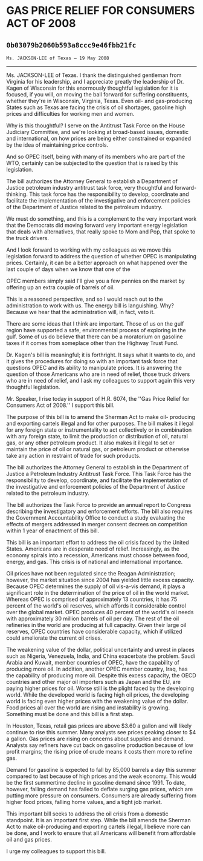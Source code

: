 # GAS PRICE RELIEF FOR CONSUMERS ACT OF 2008
## `0b03079b2060b593a8ccc9e46fbb21fc`
`Ms. JACKSON-LEE of Texas — 19 May 2008`

---


Ms. JACKSON-LEE of Texas. I thank the distinguished gentleman from 
Virginia for his leadership, and I appreciate greatly the leadership of 
Dr. Kagen of Wisconsin for this enormously thoughtful legislation for 
it is focused, if you will, on moving the ball forward for suffering 
constituents, whether they're in Wisconsin, Virginia, Texas. Even oil- 
and gas-producing States such as Texas are facing the crisis of oil 
shortages, gasoline high prices and difficulties for working men and 
women.

Why is this thoughtful? I serve on the Antitrust Task Force on the 
House Judiciary Committee, and we're looking at broad-based issues, 
domestic and international, on how prices are being either constrained 
or expanded by the idea of maintaining price controls.

And so OPEC itself, being with many of its members who are part of 
the WTO, certainly can be subjected to the question that is raised by 
this legislation.

The bill authorizes the Attorney General to establish a Department of 
Justice petroleum industry antitrust task force, very thoughtful and 
forward-thinking. This task force has the responsibility to develop, 
coordinate and facilitate the implementation of the investigative and 
enforcement policies of the Department of Justice related to the 
petroleum industry.

We must do something, and this is a complement to the very important 
work that the Democrats did moving forward very important energy 
legislation that deals with alternatives, that really spoke to Mom and 
Pop, that spoke to the truck drivers.

And I look forward to working with my colleagues as we move this 
legislation forward to address the question of whether OPEC is 
manipulating prices. Certainly, it can be a better approach on what 
happened over the last couple of days when we know that one of the


OPEC members simply said I'll give you a few pennies on the market by 
offering up an extra couple of barrels of oil.

This is a reasoned perspective, and so I would reach out to the 
administration to work with us. The energy bill is languishing. Why? 
Because we hear that the administration will, in fact, veto it.

There are some ideas that I think are important. Those of us on the 
gulf region have supported a safe, environmental process of exploring 
in the gulf. Some of us do believe that there can be a moratorium on 
gasoline taxes if it comes from someplace other than the Highway Trust 
Fund.

Dr. Kagen's bill is meaningful; it is forthright. It says what it 
wants to do, and it gives the procedures for doing so with an important 
task force that questions OPEC and its ability to manipulate prices. It 
is answering the question of those Americans who are in need of relief, 
those truck drivers who are in need of relief, and I ask my colleagues 
to support again this very thoughtful legislation.

Mr. Speaker, I rise today in support of H.R. 6074, the ''Gas Price 
Relief for Consumers Act of 2008.'' I support this bill.

The purpose of this bill is to amend the Sherman Act to make oil-
producing and exporting cartels illegal and for other purposes. The 
bill makes it illegal for any foreign state or instrumentality to act 
collectively or in combination with any foreign state, to limit the 
production or distribution of oil, natural gas, or any other petroleum 
product. It also makes it illegal to set or maintain the price of oil 
or natural gas, or petroleum product or otherwise take any action in 
restraint of trade for such products.

The bill authorizes the Attorney General to establish in the 
Department of Justice a Petroleum Industry Antitrust Task Force. This 
Task Force has the responsibility to develop, coordinate, and 
facilitate the implementation of the investigative and enforcement 
policies of the Department of Justice related to the petroleum 
industry.

The bill authorizes the Task Force to provide an annual report to 
Congress describing the investigatory and enforcement efforts. The bill 
also requires the Government Accountability Office to conduct a study 
evaluating the effects of mergers addressed in merger consent decrees 
on competition within 1 year of enactment of this bill.

This bill is an important effort to address the oil crisis faced by 
the United States. Americans are in desperate need of relief. 
Increasingly, as the economy spirals into a recession, Americans must 
choose between food, energy, and gas. This crisis is of national and 
international importance.

Oil prices have not been regulated since the Reagan Administration; 
however, the market situation since 2004 has yielded little excess 
capacity. Because OPEC determines the supply of oil vis-a-vis demand, 
it plays a significant role in the determination of the price of oil in 
the world market. Whereas OPEC is comprised of approximately 13 
countries, it has 75 percent of the world's oil reserves, which affords 
it considerable control over the global market. OPEC produces 40 
percent of the world's oil needs with approximately 30 million barrels 
of oil per day. The rest of the oil refineries in the world are 
producing at full capacity. Given their large oil reserves, OPEC 
countries have considerable capacity, which if utilized could 
ameliorate the current oil crises.


The weakening value of the dollar, political uncertainty and unrest 
in places such as Nigeria, Venezuela, India, and China exacerbate the 
problem. Saudi Arabia and Kuwait, member countries of OPEC, have the 
capability of producing more oil. In addition, another OPEC member 
country, Iraq, has the capability of producing more oil. Despite this 
excess capacity, the OECD countries and other major oil importers such 
as Japan and the EU, are paying higher prices for oil. Worse still is 
the plight faced by the developing world. While the developed world is 
facing high oil prices, the developing world is facing even higher 
prices with the weakening value of the dollar. Food prices all over the 
world are rising and instability is growing. Something must be done and 
this bill is a first step.

In Houston, Texas, retail gas prices are above $3.60 a gallon and 
will likely continue to rise this summer. Many analysts see prices 
peaking closer to $4 a gallon. Gas prices are rising on concerns about 
supplies and demand. Analysts say refiners have cut back on gasoline 
production because of low profit margins; the rising price of crude 
means it costs them more to refine gas.

Demand for gasoline is expected to fall by 85,000 barrels a day this 
summer compared to last because of high prices and the weak economy. 
This would be the first summertime decline in gasoline demand since 
1991. To date, however, falling demand has failed to deflate surging 
gas prices, which are putting more pressure on consumers. Consumers are 
already suffering from higher food prices, falling home values, and a 
tight job market.

This important bill seeks to address the oil crisis from a domestic 
standpoint. It is an important first step. While the bill amends the 
Sherman Act to make oil-producing and exporting cartels illegal, I 
believe more can be done, and I work to ensure that all Americans will 
benefit from affordable oil and gas prices.

I urge my colleagues to support this bill.